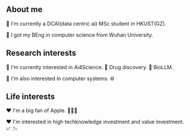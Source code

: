 ## About me 

🤖 I'm currently a DCAI(data centric ai) MSc student in HKUST(GZ).

🤖 I got my BEng in computer science from Wuhan University.

## Research interests 

🤯 I'm currently interested in Ai4Science. 🧬 Drug discovery. 🧬 BioLLM.

🤯 I'm also interested in computer systems. ⚙️

## Life interests

❤️ I'm a big fan of Apple. 🧑🏻‍💻

❤️ I'm interested in high techknowledge investment and value investment. 📈 📉

<!--
**WenxiGan/WenxiGan** is a ✨ _special_ ✨ repository because its `README.md` (this file) appears on your GitHub profile.

Here are some ideas to get you started:

- 🔭 I’m currently working on ...
- 🌱 I’m currently learning ...
- 👯 I’m looking to collaborate on ...
- 🤔 I’m looking for help with ...
- 💬 Ask me about ...
- 📫 How to reach me: ...
- 😄 Pronouns: ...
- ⚡ Fun fact: ...
-->
